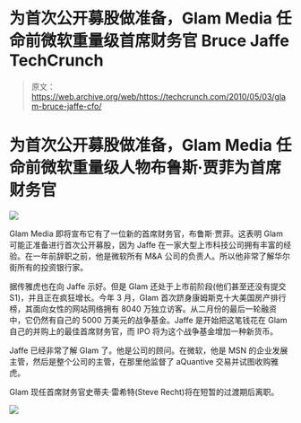 # 为首次公开募股做准备，Glam Media 任命前微软重量级首席财务官 Bruce Jaffe TechCrunch

> 原文：<https://web.archive.org/web/https://techcrunch.com/2010/05/03/glam-bruce-jaffe-cfo/>

# 为首次公开募股做准备，Glam Media 任命前微软重量级人物布鲁斯·贾菲为首席财务官

![](img/a1c9735f4805ce5c5fbb27c5b1ff1f1f.png)

Glam Media 即将宣布它有了一位新的首席财务官，布鲁斯·贾菲。这表明 Glam 可能正准备进行首次公开募股，因为 Jaffe 在一家大型上市科技公司拥有丰富的经验。在一年前辞职之前，他是微软所有 M&A 公司的负责人。所以他非常了解华尔街所有的投资银行家。

据传雅虎也在向 Jaffe 示好。但是 Glam 还处于上市前阶段(他们甚至还没有提交 S1)，并且正在疯狂增长。今年 3 月，Glam 首次跻身康姆斯克十大美国房产排行榜，其面向女性的网站网络拥有 8040 万独立访客。从二月份的最后一轮融资中，它仍然有自己的 5000 万美元的战争基金。Jaffe 是开始把这笔钱花在 Glam 自己的并购上的最佳首席财务官，而 IPO 将为这个战争基金增加一种新货币。

Jaffe 已经非常了解 Glam 了。他是公司的顾问。在微软，他是 MSN 的企业发展主管，然后是整个公司的主管，在那里他监督了 aQuantive 交易并试图收购雅虎。

Glam 现任首席财务官史蒂夫·雷希特(Steve Recht)将在短暂的过渡期后离职。

![](img/1f4cf93e5dc3d8b6f567c79821b49f93.png)
